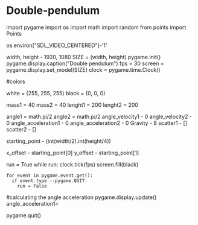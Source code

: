 # Double-pendulum

import pygame
import os
import math
import random
from points import Points

os.environ["SDL_VIDEO_CENTERED"]-'1'

width, height - 1920, 1080
SIZE = (width, height)
pygame.init()
pygame.display.caption("Double pendulum")
fps = 30
screen = pygame.display.set_model(SIZE)
clock = pygame.time.Clock()

#colors

white = (255, 255, 255)
black = (0, 0, 0)

mass1 = 40
mass2 = 40
lenght1 = 200
lenght2 = 200

angle1 = math.pi/2
angle2 = math.pi/2
angle_velocity1 - 0 
angle_velocity2 - 0 
angle_acceleration1 - 0
angle_acceleration2 - 0
Gravity - 8
scatter1 - []
scatter2 - []

starting_point - (int(width/2).int(height/4))

x_offset - starting_point[0]
y_offset - starting_point[1]

run = True
  while run:
    clock.tick(fps)
    screen.fill(black)
    
    for event in pygame.event.get():
      if event.type --pygame.QUIT:
        run = False
        
#calculating the angle acceleration 
    pygame.display.update()
    angle_acceleration1=
 
pygame.quit()

